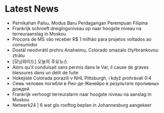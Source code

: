 # Latest News
-  Pernikahan Palsu, Modus Baru Perdagangan Perempuan Filipina
-  Frankrijk schroeft dreigingsniveau op naar hoogste niveau na terreuraanslag in Moskou
-  Procons de MS vão receber R$ 1 milhão para projetos voltados ao consumidor
-  Dostál neodvrátil prohru Anaheimu, Colorado smazalo čtyřbrankovou ztrátu
-  [모닝와이드] 오늘의 주요뉴스
-  Alors qu'il conduisait sans permis dans le Var, il cause de graves blessures dans un délit de fuite
-  Hokejisté Colorada porazili v NHL Pittsburgh, i když prohrávali 0:4
-  Семь человек погибли в Рио-де-Жанейро в результате проливных дождей
-  Frankrijk verhoogt terreuralarm naar hoogste niveau na aanslag in Moskou
-  Netwerk24 | 6 wat glo rooftog beplan in Johannesburg aangekeer
